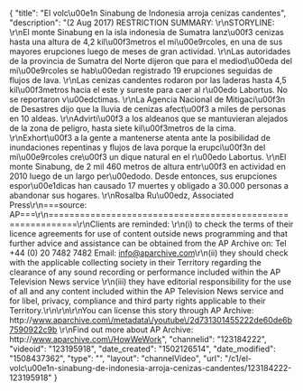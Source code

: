 {
    "title": "El volc\u00e1n Sinabung de Indonesia arroja cenizas candentes",
    "description": "(2 Aug 2017) RESTRICTION SUMMARY: \r\nSTORYLINE: \r\nEl monte Sinabung en la isla indonesia de Sumatra lanz\u00f3 cenizas hasta una altura de 4,2 kil\u00f3metros el mi\u00e9rcoles, en una de sus mayores erupciones luego de meses de gran actividad. \r\nLas autoridades de la provincia de Sumatra del Norte dijeron que para el mediod\u00eda del mi\u00e9rcoles se hab\u00edan registrado 19 erupciones seguidas de flujos de lava. \r\nLas cenizas candentes rodaron por las laderas hasta 4,5 kil\u00f3metros hacia el este y sureste para caer al r\u00edo Labortus.  No se reportaron v\u00edctimas. \r\nLa Agencia Nacional de Mitigaci\u00f3n de Desastres dijo que la lluvia de cenizas afect\u00f3 a miles de personas en 10 aldeas. \r\nAdvirti\u00f3 a los aldeanos que se mantuvieran alejados de la zona de peligro, hasta siete kil\u00f3metros de la cima. \r\nExhort\u00f3 a la gente a mantenerse atenta ante la posibilidad de inundaciones repentinas y flujos de lava porque la erupci\u00f3n del mi\u00e9rcoles cre\u00f3 un dique natural en el r\u00edo Labortus. \r\nEl monte Sinabung, de 2 mil 460 metros de altura entr\u00f3 en actividad en 2010 luego de un largo per\u00edodo. Desde entonces, sus erupciones espor\u00e1dicas han causado 17 muertes y obligado a 30.000 personas a abandonar sus hogares. \r\nRosalba Ru\u00edz, Associated Press\r\n===source: AP===\r\n===========================================================\r\nClients are reminded: \r\n(i) to check the terms of their licence agreements for use of content outside news programming and that further advice and assistance can be obtained from the AP Archive on: Tel +44 (0) 20 7482 7482 Email: info@aparchive.com\r\n(ii) they should check with the applicable collecting society in their Territory regarding the clearance of any sound recording or performance included within the AP Television News service \r\n(iii) they have editorial responsibility for the use of all and any content included within the AP Television News service and for libel, privacy, compliance and third party rights applicable to their Territory.\r\n\r\n\r\nYou can license this story through AP Archive: http:\/\/www.aparchive.com\/metadata\/youtube\/2d731301455222de60de6b7590922c9b \r\nFind out more about AP Archive: http:\/\/www.aparchive.com\/HowWeWork",
    "channelid": "123184222",
    "videoid": "123195918",
    "date_created": "1502126514",
    "date_modified": "1508437362",
    "type": "",
    "layout": "channelVideo",
    "url": "\/c1\/el-volc\u00e1n-sinabung-de-indonesia-arroja-cenizas-candentes\/123184222-123195918"
}